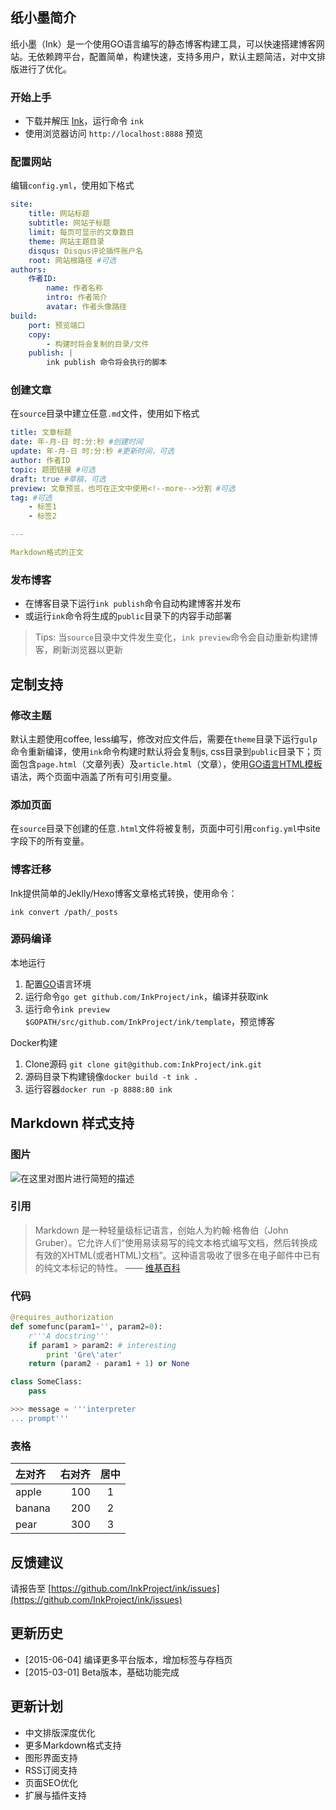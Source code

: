 ## 纸小墨简介

纸小墨（Ink）是一个使用GO语言编写的静态博客构建工具，可以快速搭建博客网站。无依赖跨平台，配置简单，构建快速，支持多用户，默认主题简洁，对中文排版进行了优化。

### 开始上手
- 下载并解压 [Ink](http://www.inkpaper.io/)，运行命令 `ink`
- 使用浏览器访问 `http://localhost:8888` 预览

### 配置网站
编辑`config.yml`，使用如下格式

``` yaml
site:
    title: 网站标题
    subtitle: 网站子标题
    limit: 每页可显示的文章数目
    theme: 网站主题目录
    disqus: Disqus评论插件账户名
    root: 网站根路径 #可选
authors:
    作者ID:
        name: 作者名称
        intro: 作者简介
        avatar: 作者头像路径
build:
    port: 预览端口
    copy:
        - 构建时将会复制的目录/文件
    publish: |
        ink publish 命令将会执行的脚本
```

### 创建文章
在`source`目录中建立任意`.md`文件，使用如下格式

``` yaml
title: 文章标题
date: 年-月-日 时:分:秒 #创建时间
update: 年-月-日 时:分:秒 #更新时间，可选
author: 作者ID
topic: 题图链接 #可选
draft: true #草稿，可选
preview: 文章预览，也可在正文中使用<!--more-->分割 #可选
tag: #可选
    - 标签1
    - 标签2

---

Markdown格式的正文
```

### 发布博客
- 在博客目录下运行`ink publish`命令自动构建博客并发布
- 或运行`ink`命令将生成的`public`目录下的内容手动部署

> Tips: 当`source`目录中文件发生变化，`ink preview`命令会自动重新构建博客，刷新浏览器以更新

## 定制支持

### 修改主题

默认主题使用coffee, less编写，修改对应文件后，需要在`theme`目录下运行`gulp`命令重新编译，使用`ink`命令构建时默认将会复制js, css目录到`public`目录下；页面包含`page.html`（文章列表）及`article.html`（文章），使用[GO语言HTML模板](http://golang.org/pkg/html/template/)语法，两个页面中涵盖了所有可引用变量。

### 添加页面

在`source`目录下创建的任意`.html`文件将被复制，页面中可引用`config.yml`中site字段下的所有变量。

### 博客迁移

Ink提供简单的Jeklly/Hexo博客文章格式转换，使用命令：
``` shell
ink convert /path/_posts
```

### 源码编译

本地运行

1. 配置[GO](http://golang.org/doc/install)语言环境
2. 运行命令`go get github.com/InkProject/ink`，编译并获取ink
3. 运行命令`ink preview $GOPATH/src/github.com/InkProject/ink/template`，预览博客

Docker构建

1. Clone源码 `git clone git@github.com:InkProject/ink.git`
2. 源码目录下构建镜像`docker build -t ink .`
3. 运行容器`docker run -p 8888:80 ink`

## Markdown 样式支持

### 图片

![在这里对图片进行简短的描述](-/images/example.jpg)

### 引用

> Markdown 是一种轻量级标记语言，创始人为約翰·格魯伯（John Gruber）。它允许人们“使用易读易写的纯文本格式编写文档，然后转换成有效的XHTML(或者HTML)文档”。这种语言吸收了很多在电子邮件中已有的纯文本标记的特性。
—— [维基百科](http://www.wikiwand.com/zh/Markdown)

### 代码
``` python
@requires_authorization
def somefunc(param1='', param2=0):
    r'''A docstring'''
    if param1 > param2: # interesting
        print 'Gre\'ater'
    return (param2 - param1 + 1) or None

class SomeClass:
    pass

>>> message = '''interpreter
... prompt'''
```

### 表格
| 左对齐    |    右对齐| 居中 |
| :-------- | -------:| :--: |
| apple     |     100 |  1   |
| banana    |     200 |  2   |
| pear      |     300 |  3   |

## 反馈建议

请报告至 [https://github.com/InkProject/ink/issues](https://github.com/InkProject/ink/issues)

## 更新历史

- [2015-06-04] 编译更多平台版本，增加标签与存档页
- [2015-03-01] Beta版本，基础功能完成

## 更新计划

- 中文排版深度优化
- 更多Markdown格式支持
- 图形界面支持
- RSS订阅支持
- 页面SEO优化
- 扩展与插件支持
